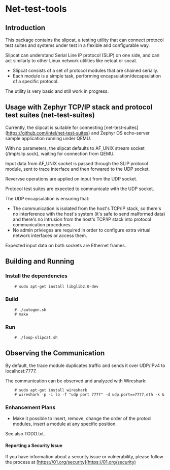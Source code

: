 
# Net-test-tools

## Introduction

This package contains the slipcat, a testing utility that can connect
protocol test suites and systems under test in a flexible and configurable way.

Slipcat can understand Serial Line IP protocol (SLIP) on one side,
and can act similarly to other Linux network utilities like netcat or socat.

- Slipcat consists of a set of protocol modules that are chained serially.
- Each module is a simple task, performing encapsulation/decapsulation
  of a specific protocol.

The utility is very basic and still work in progress.

## Usage with Zephyr TCP/IP stack and protocol test suites (net-test-suites) 

Currently, the slipcat is suitable for connecting [net-test-suites]
(https://github.com/intel/net-test-suites) and Zephyr OS echo-server
sample application running under QEMU.

With no parameters, the slipcat defaults to AF_UNIX stream socket
(/tmp/slip.sock), waiting for connection from QEMU.

Input data from AF_UNIX socket is passed through the SLIP protocol module,
sent to trace interface and then forwared to the UDP socket.

Revervse operations are applied on input from the UDP socket.

Protocol test suites are expected to communicate with the UDP socket.

The UDP encapsulation is ensuring that:

- The communication is isolated from the host's TCP/IP stack, so there's
  no interference with the host's system (it's safe to send malformed data)
  and there's no intrusion from the host's TCP/IP stack into protocol
  communication procedures.
- No admin privieges are required in order to configure extra virtual
  network interfaces or access them.

Expected input data on both sockets are Ethernet frames.

## Building and Running

### Install the dependencies

```
    # sudo apt-get install libglib2.0-dev
```

### Build

```
    # ./autogen.sh
    # make
```

### Run

```
    # ./loop-slipcat.sh
```

## Observing the Communication

By default, the trace module duplicates traffic and sends it over
UDP/IPv4 to localhost:7777.

The communication can be observed and analyzed with Wireshark:

```
    # sudo apt-get install wireshark
    # wireshark -p -i lo -f "udp port 7777" -d udp.port==7777,eth -k &
```

### Enhancement Plans

- Make it possible to insert, remove, change the order of the protocl modules,
  insert a module at any specific position.

See also TODO.txt.

#### Reporting a Security Issue

If you have information about a security issue or vulnerability,
please follow the process at [https://01.org/security](https://01.org/security)

